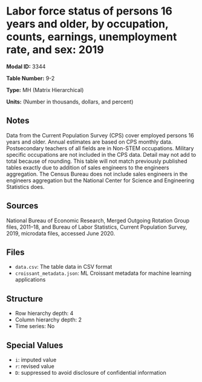 # Labor force status of persons 16 years and older, by occupation, counts, earnings, unemployment rate, and sex: 2019

**Modal ID:** 3344

**Table Number:** 9-2

**Type:** MH (Matrix Hierarchical)

**Units:** (Number in thousands, dollars, and percent)

## Notes

Data from the Current Population Survey (CPS) cover employed persons 16 years and older. Annual estimates are based on CPS monthly data. Postsecondary teachers of all fields are in Non-STEM occupations. Military specific occupations are not included in the CPS data. Detail may not add to total because of rounding. This table will not match previously published tables exactly due to addition of sales engineers to the engineers aggregation. The Census Bureau does not include sales engineers in the engineers aggregation but the National Center for Science and Engineering Statistics does.

## Sources

National Bureau of Economic Research, Merged Outgoing Rotation Group files, 2011–18, and Bureau of Labor Statistics, Current Population Survey, 2019, microdata files, accessed June 2020.

## Files

- `data.csv`: The table data in CSV format
- `croissant_metadata.json`: ML Croissant metadata for machine learning applications

## Structure

- Row hierarchy depth: 4
- Column hierarchy depth: 2
- Time series: No

## Special Values

- `i`: imputed value
- `r`: revised value
- `D`: suppressed to avoid disclosure of confidential information
